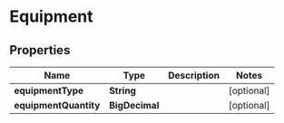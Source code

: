 

# Equipment

## Properties

Name | Type | Description | Notes
------------ | ------------- | ------------- | -------------
**equipmentType** | **String** |  |  [optional]
**equipmentQuantity** | **BigDecimal** |  |  [optional]



